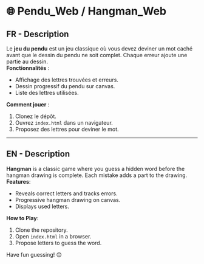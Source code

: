 # 🌐 Pendu_Web / Hangman_Web

## FR - Description
Le **jeu du pendu** est un jeu classique où vous devez deviner un mot caché avant que le dessin du pendu ne soit complet. Chaque erreur ajoute une partie au dessin.  
**Fonctionnalités** :  
- Affichage des lettres trouvées et erreurs.  
- Dessin progressif du pendu sur canvas.  
- Liste des lettres utilisées.  

**Comment jouer** :  
1. Clonez le dépôt.  
2. Ouvrez `index.html` dans un navigateur.  
3. Proposez des lettres pour deviner le mot.

---

## EN - Description
**Hangman** is a classic game where you guess a hidden word before the hangman drawing is complete. Each mistake adds a part to the drawing.  
**Features**:  
- Reveals correct letters and tracks errors.  
- Progressive hangman drawing on canvas.  
- Displays used letters.  

**How to Play**:  
1. Clone the repository.  
2. Open `index.html` in a browser.  
3. Propose letters to guess the word.

Have fun guessing! 😊
